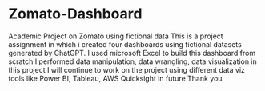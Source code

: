 # Zomato-Dashboard
Academic Project on Zomato using fictional data
This is a project assignment in which i created four dashboards using fictional datasets generated by ChatGPT.
I used microsoft Excel to build this dashboard from scratch
I performed data manipulation, data wrangling, data visualization in this project
I will continue to work on the project using different data viz tools like Power BI, Tableau, AWS Quicksight in future
Thank you
